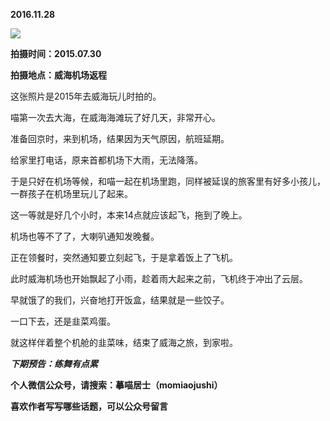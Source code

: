 
**2016.11.28**

![](https://pic2.zhimg.com/v2-9417f55161b1464051c6eee068e25067.jpg)


**拍摄时间：2015.07.30**

**拍摄地点：威海机场返程**

这张照片是2015年去威海玩儿时拍的。

喵第一次去大海，在威海海滩玩了好几天，非常开心。

准备回京时，来到机场，结果因为天气原因，航班延期。

给家里打电话，原来首都机场下大雨，无法降落。

于是只好在机场等候，和喵一起在机场里跑，同样被延误的旅客里有好多小孩儿，一群孩子在机场里玩儿了起来。

这一等就是好几个小时，本来14点就应该起飞，拖到了晚上。

机场也等不了了，大喇叭通知发晚餐。

正在领餐时，突然通知要立刻起飞，于是拿着饭上了飞机。

此时威海机场也开始飘起了小雨，趁着雨大起来之前，飞机终于冲出了云层。

早就饿了的我们，兴奋地打开饭盒，结果就是一些饺子。

一口下去，还是韭菜鸡蛋。

就这样伴着整个机舱的韭菜味，结束了威海之旅，到家啦。


***下期预告：练舞有点累***


**个人微信公众号，请搜索：摹喵居士（momiaojushi）**

**喜欢作者写写哪些话题，可以公众号留言**
